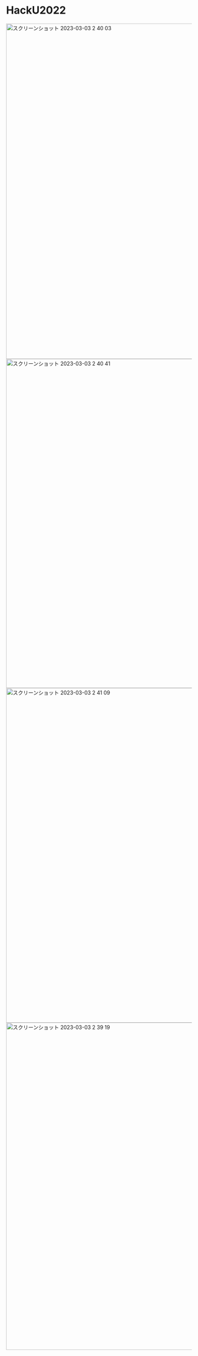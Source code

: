 # HackU2022

<img width="907" alt="スクリーンショット 2023-03-03 2 40 03" src="https://user-images.githubusercontent.com/92532910/222508823-2d2fadae-5c86-431b-9e8a-faaa70c8c27b.png">
<img width="890" alt="スクリーンショット 2023-03-03 2 40 41" src="https://user-images.githubusercontent.com/92532910/222508858-8fff5b00-b296-4a64-87de-2799d83e1b2a.png"><img width="905" alt="スクリーンショット 2023-03-03 2 41 09" src="https://user-images.githubusercontent.com/92532910/222508885-27a1e802-4282-4562-926a-9394a9f9f9d6.png">
<img width="885" alt="スクリーンショット 2023-03-03 2 39 19" src="https://user-images.githubusercontent.com/92532910/222508909-299ac96a-18a4-47c6-89cf-b3635ace64be.png">

